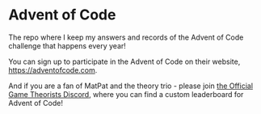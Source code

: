 # Advent of Code
The repo where I keep my answers and records of the Advent of Code challenge that happens every year!

You can sign up to participate in the Advent of Code on their website, https://adventofcode.com.

And if you are a fan of MatPat and the theory trio - please join [the Official Game Theorists Discord](https://discord.gg/s8y9GYF), where you can find a custom leaderboard for Advent of Code!